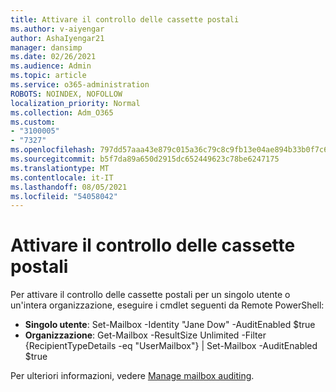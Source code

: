 ```yaml
---
title: Attivare il controllo delle cassette postali
ms.author: v-aiyengar
author: AshaIyengar21
manager: dansimp
ms.date: 02/26/2021
ms.audience: Admin
ms.topic: article
ms.service: o365-administration
ROBOTS: NOINDEX, NOFOLLOW
localization_priority: Normal
ms.collection: Adm_O365
ms.custom:
- "3100005"
- "7327"
ms.openlocfilehash: 797dd57aaa43e879c015a36c79c8c9fb13e04ae894b33b0f7c6d9694d1ae1960
ms.sourcegitcommit: b5f7da89a650d2915dc652449623c78be6247175
ms.translationtype: MT
ms.contentlocale: it-IT
ms.lasthandoff: 08/05/2021
ms.locfileid: "54058042"
---
```

# <a name="turn-on-mailbox-auditing"></a>Attivare il controllo delle cassette postali

Per attivare il controllo delle cassette postali per un singolo utente o un'intera organizzazione, eseguire i cmdlet seguenti da Remote PowerShell:

- **Singolo utente**: Set-Mailbox -Identity "Jane Dow" -AuditEnabled $true
- **Organizzazione**: Get-Mailbox -ResultSize Unlimited -Filter {RecipientTypeDetails -eq "UserMailbox"} | Set-Mailbox -AuditEnabled $true

Per ulteriori informazioni, vedere [Manage mailbox auditing](https://go.microsoft.com/fwlink/?linkid=2103668).